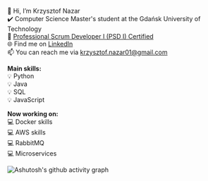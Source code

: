 👋 Hi, I’m Krzysztof Nazar\
✔️ Computer Science Master's student at the Gdańsk University of Technology\
🏅 [Professional Scrum Developer I (PSD I) Certified](https://www.scrum.org/user/1245182)\
🌐 Find me on [LinkedIn](https://www.linkedin.com/in/krzysztofnazar/)\
📫 You can reach me via krzysztof.nazar01@gmail.com

**Main skills:**\
💡 Python\
💡 Java\
💡 SQL\
💡 JavaScript


**Now working on:**\
💻 Docker skills\
💻 AWS skills\
💻 RabbitMQ\
💻 Microservices

![Ashutosh's github activity graph](https://github-readme-activity-graph.vercel.app/graph?username=Danzigerrr&theme=github-compact)

